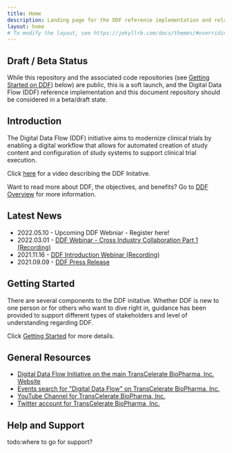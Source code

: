 ```yaml
---
title: Home
description: Landing page for the DDF reference implementation and related information
layout: home
# To modify the layout, see https://jekyllrb.com/docs/themes/#overriding-theme-defaults
---
```

## Draft / Beta Status

While this repository and the associated code repositories (see [Getting Started on DDF](#getting-started-on-ddf)) below) are public, this is a soft launch, and the Digital Data Flow (DDF) reference implementation and this document repository should be considered in a beta/draft state.

## Introduction

The Digital Data Flow (DDF) initiative aims to modernize clinical trials by enabling a digital workflow that allows for automated creation of study content and configuration of study systems to support clinical trial execution. 

Click [here](https://www.youtube.com/watch?v=082onW7jhe4) for a video describing the DDF Initative.

Want to read more about DDF, the objectives, and benefits?  Go to [DDF Overview](overview.md) for more information.

## Latest News
- 2022.05.10 - Upcoming DDF Webniar - Register here!
- 2022.03.01 - [DDF Webinar - Cross Industry Collaboration Part 1 (Recording)](https://www.youtube.com/watch?v=O6qqTSz8ls0)
- 2021.11.16 - [DDF Introduction Webinar (Recording)](https://www.youtube.com/watch?v=pfTI7aBMv0Y)
- 2021.09.09 - [DDF Press Release](https://www.businesswire.com/news/home/20210909005612/en/TransCelerate-BioPharma-Commences-Collaborative-Development-of-a-Novel-Digital-Data-Flow-Solution-for-Study-Start-Up)

## Getting Started
There are several components to the DDF initative.  Whether DDF is new to one person or for others who want to dive right in, guidance has been provided to support different types of stakeholders and level of understanding regarding DDF.

Click [Getting Started](getting_started.md) for more details.

## General Resources

- [Digital Data Flow Initiative on the main TransCelerate BioPharma, Inc. Website](https://www.transceleratebiopharmainc.com/initiatives/digital-data-flow/)
- [Events search for "Digital Data Flow" on TransCelerate BioPharma, Inc.](https://www.transceleratebiopharmainc.com/?s=digital%20data%20flow&submit=submit)
- [YouTube Channel for TransCelerate BioPharma, Inc.](https://www.youtube.com/channel/UC9S20EmzIBGJJ70utCrtNBQ/videos)
- [Twitter account for TransCelerate BioPharma, Inc.](https://twitter.com/transcelerate)

## Help and Support

todo:where to go for support?
